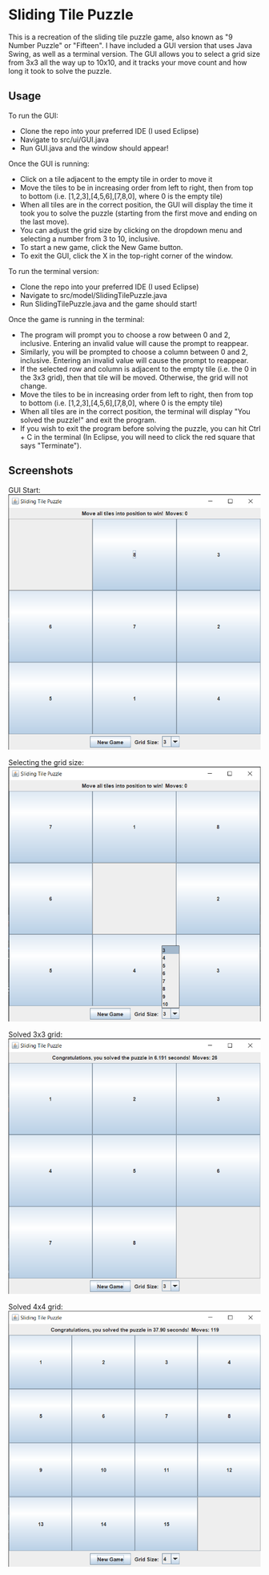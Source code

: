 # Sliding Tile Puzzle

This is a recreation of the sliding tile puzzle game, also known as "9 Number Puzzle" or "Fifteen". I have included a GUI version that uses Java Swing, as well as a terminal version. The GUI allows you to select a grid size from 3x3 all the way up to 10x10, and it tracks your move count and how long it took to solve the puzzle.

## Usage
To run the GUI:
- Clone the repo into your preferred IDE (I used Eclipse)
- Navigate to src/ui/GUI.java
- Run GUI.java and the window should appear!

Once the GUI is running:
- Click on a tile adjacent to the empty tile in order to move it
- Move the tiles to be in increasing order from left to right, then from top to bottom (i.e. [1,2,3],[4,5,6],[7,8,0], where 0 is the empty tile)
- When all tiles are in the correct position, the GUI will display the time it took you to solve the puzzle (starting from the first move and ending on the last move).
- You can adjust the grid size by clicking on the dropdown menu and selecting a number from 3 to 10, inclusive.
- To start a new game, click the New Game button.
- To exit the GUI, click the X in the top-right corner of the window.

To run the terminal version:
- Clone the repo into your preferred IDE (I used Eclipse)
- Navigate to src/model/SlidingTilePuzzle.java
- Run SlidingTilePuzzle.java and the game should start!

Once the game is running in the terminal:
- The program will prompt you to choose a row between 0 and 2, inclusive. Entering an invalid value will cause the prompt to reappear.
- Similarly, you will be prompted to choose a column between 0 and 2, inclusive. Entering an invalid value will cause the prompt to reappear.
- If the selected row and column is adjacent to the empty tile (i.e. the 0 in the 3x3 grid), then that tile will be moved. Otherwise, the grid will not change.
- Move the tiles to be in increasing order from left to right, then from top to bottom (i.e. [1,2,3],[4,5,6],[7,8,0], where 0 is the empty tile)
- When all tiles are in the correct position, the terminal will display "You solved the puzzle!" and exit the program.
- If you wish to exit the program before solving the puzzle, you can hit Ctrl + C in the terminal (In Eclipse, you will need to click the red square that says "Terminate").

## Screenshots
GUI Start: <br>
![UI](https://github.com/drew-hey/SlidingTilePuzzle/blob/main/SlidingTilePuzzle/screenshots/ui.png?raw=true)

Selecting the grid size: <br>
![Grid Size](https://github.com/drew-hey/SlidingTilePuzzle/blob/main/SlidingTilePuzzle/screenshots/grid-size.png?raw=true)

Solved 3x3 grid: <br>
![3x3 Solve](https://github.com/drew-hey/SlidingTilePuzzle/blob/main/SlidingTilePuzzle/screenshots/3x3-solve.png?raw=true)

Solved 4x4 grid: <br>
![4x4 Solve](https://github.com/drew-hey/SlidingTilePuzzle/blob/main/SlidingTilePuzzle/screenshots/4x4-solve.png?raw=true)
